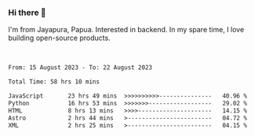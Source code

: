 ### Hi there 👋

I'm from Jayapura, Papua. Interested in backend. In my spare time, I love building open-source products.

<br>

 
 <!--START_SECTION:waka-->

```txt
From: 15 August 2023 - To: 22 August 2023

Total Time: 58 hrs 10 mins

JavaScript       23 hrs 49 mins  >>>>>>>>>>---------------   40.96 %
Python           16 hrs 53 mins  >>>>>>>------------------   29.02 %
HTML             8 hrs 13 mins   >>>>---------------------   14.15 %
Astro            2 hrs 44 mins   >------------------------   04.72 %
XML              2 hrs 25 mins   >------------------------   04.15 %
```

<!--END_SECTION:waka-->
